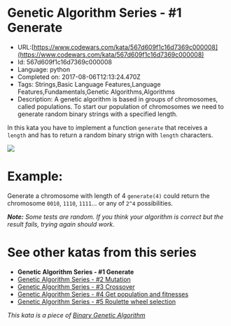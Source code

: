 # Genetic Algorithm Series - #1 Generate

 - URL:[https://www.codewars.com/kata/567d609f1c16d7369c000008](https://www.codewars.com/kata/567d609f1c16d7369c000008)
 - Id: 567d609f1c16d7369c000008
 - Language: python
 - Completed on: 2017-08-06T12:13:24.470Z
 - Tags: Strings,Basic Language Features,Language Features,Fundamentals,Genetic Algorithms,Algorithms
 - Description:
A genetic algorithm is based in groups of chromosomes, called populations. To start our population of chromosomes we need to generate random binary strings with a specified length.

In this kata you have to implement a function `generate` that receives a `length` and has to return a random binary strign with `length` characters.

![](http://i.imgur.com/XW7Ys4n.gif)

# Example:

Generate a chromosome with length of 4 `generate(4)` could return the chromosome `0010`, `1110`, `1111`... or any of `2^4` possibilities.

***Note:*** *Some tests are random. If you think your algorithm is correct but the result fails, trying again should work.*

# See other katas from this series

  - **Genetic Algorithm Series - #1 Generate**
  - [Genetic Algorithm Series - #2 Mutation](http://www.codewars.com/kata/genetic-algorithm-series-number-2-mutation)
  - [Genetic Algorithm Series - #3 Crossover](http://www.codewars.com/kata/genetic-algorithm-series-number-3-crossover)
  - [Genetic Algorithm Series - #4 Get population and fitnesses](http://www.codewars.com/kata/genetic-algorithm-series-number-4-get-population-and-fitnesses)
  - [Genetic Algorithm Series - #5 Roulette wheel selection](http://www.codewars.com/kata/genetic-algorithm-series-number-5-roulette-wheel-selection)

*This kata is a piece of [Binary Genetic Algorithm](http://www.codewars.com/kata/526f35b9c103314662000007)*
